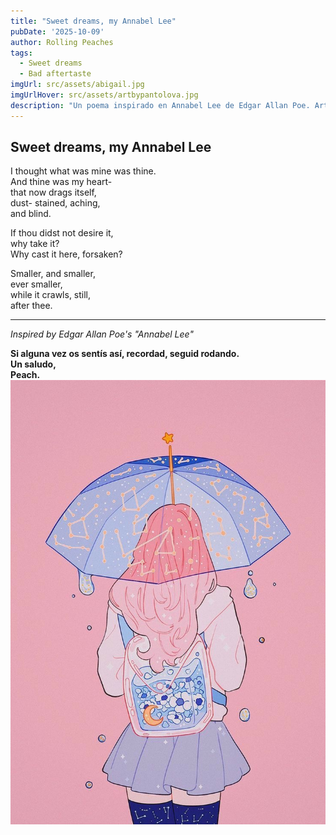 ```yaml
---
title: "Sweet dreams, my Annabel Lee" 
pubDate: '2025-10-09'
author: Rolling Peaches
tags:
  - Sweet dreams
  - Bad aftertaste
imgUrl: src/assets/abigail.jpg
imgUrlHover: src/assets/artbypantolova.jpg
description: "Un poema inspirado en Annabel Lee de Edgar Allan Poe. Art by Abigail Larson and Pantovola respectively."
---
```


## Sweet dreams, my Annabel Lee

I thought what was mine was thine.  
And thine was my heart-  
that now drags itself,  
dust- stained, aching,  
and blind.

If thou didst not desire it,  
why take it?  
Why cast it here, forsaken?

Smaller, and smaller,  
ever smaller,  
while it crawls, still,  
after thee.

---

*Inspired by Edgar Allan Poe's "Annabel Lee"*

**Si alguna vez os sentís así, recordad, seguid rodando.  
Un saludo,  
Peach.**
![Ilustración Peach](src/assets/Peach.jpg)
